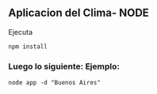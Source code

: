 ## Aplicacion del Clima- NODE

Ejecuta

```
npm install
```

### Luego lo siguiente: Ejemplo: 
```
node app -d "Buenos Aires"
```